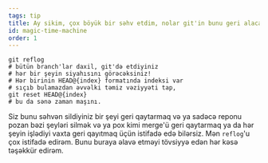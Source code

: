 ```yaml
---
tags: tip
title: Ay sikim, çox böyük bir səhv etdim, nolar git'in bunu geri alacaq sehirli zaman maşını olduğunu de!?!
id: magic-time-machine
order: 1
---
```


```git
git reflog
# bütün branch'lar daxil, git'də etdiyiniz  
# hər bir şeyin siyahısını görəcəksiniz!
# Hər birinin HEAD@{index} formatında indeksi var
# sıçıb bulamazdan əvvəlki təmiz vəziyyəti tap,
git reset HEAD@{index}
# bu da sənə zaman maşını.
```

Siz bunu səhvən sildiyiniz bir şeyi geri qaytarmaq və ya sadəcə reponu pozan bəzi şeyləri silmək və ya pox kimi merge'ü geri qaytarmaq ya da hər şeyin işlədiyi vaxta geri qayıtmaq üçün istifadə edə bilərsiz. Mən `reflog`'u çox istifadə edirəm. Bunu buraya əlavə etməyi tövsiyyə edən hər kəsə təşəkkür edirəm.
